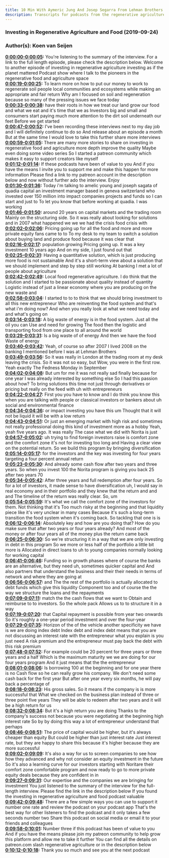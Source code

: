 ```yaml
---
title: 10 Min With Aymeric Jung And Josep Segarra From Lehman Brothers To Rebuilding The Food System
description: Transcripts for podcasts from the regenerative agriculture space. Search and find episodes and timestamps.
---
```


### Investing in Regenerative Agriculture and Food  (2019-09-24)  
### Author(s): Koen van Seijen  

**[0:00:00-0:00:05](https://investinginregenerativeagriculture.com/2018/03/24/aymeric-jung-josep-segarra/#t=0:00:00):**  You're listening to the summary of the interview. For a link to the full length episode, please check the description below.  Welcome to another episode of investing in regenerative agriculture investing as if the planet mattered  Podcast show where I talk to the pioneers in the regenerative food and agriculture space  
**[0:00:19-0:00:25](https://investinginregenerativeagriculture.com/2018/03/24/aymeric-jung-josep-segarra/#t=0:00:19):**  To learn more on how to put our money to work to regenerate soil people local communities and ecosystems  while making an appropriate and fair return  Why am I focused on soil and regeneration because so many of the pressing issues we face today  
**[0:00:33-0:00:38](https://investinginregenerativeagriculture.com/2018/03/24/aymeric-jung-josep-segarra/#t=0:00:33):**  have their roots in how we treat our land grow our food and what we eat and it's time that we as  Investors big and small and consumers start paying much more attention to the dirt soil underneath our feet  Before we get started  
**[0:00:47-0:00:52](https://investinginregenerativeagriculture.com/2018/03/24/aymeric-jung-josep-segarra/#t=0:00:47):**  I've been recording these interviews next to my day job and I will definitely continue to do so  And release about an episode a month  But at the same time I would love to take this further share more interviews  
**[0:00:59-0:01:05](https://investinginregenerativeagriculture.com/2018/03/24/aymeric-jung-josep-segarra/#t=0:00:59):**  There are many more stories to share on investing in regenerative food and agriculture more depth improve the quality  Maybe even doing some video series  So I started a patreon community which makes it easy to support creators like myself  
**[0:01:12-0:01:14](https://investinginregenerativeagriculture.com/2018/03/24/aymeric-jung-josep-segarra/#t=0:01:12):**  If these podcasts have been of value to you  And if you have the means I invite you to support me and make this happen for more information  Please find a link to my patreon account in the description below and now without further ado the interview. Enjoy  
**[0:01:30-0:01:36](https://investinginregenerativeagriculture.com/2018/03/24/aymeric-jung-josep-segarra/#t=0:01:30):**  Today i'm talking to amelic young and joseph sagata of quadia capital an investment manager based in geneva switzerland who invested over  150 million into impact companies projects and funds so I can start and just to  To let you know that before working at quadia. I was working  
**[0:01:46-0:01:50](https://investinginregenerativeagriculture.com/2018/03/24/aymeric-jung-josep-segarra/#t=0:01:46):**  around 20 years on capital markets and the trading room  Mainly on the structuring side. So it was really about looking for solutions  and in 2007 what happened we we we had the crisis food crisis with  
**[0:02:02-0:02:06](https://investinginregenerativeagriculture.com/2018/03/24/aymeric-jung-josep-segarra/#t=0:02:02):**  Pricing going up for all the food and more and more private equity  fans came to to  To my desk to my team to switch a solution about buying land and produce food because it was clear that  
**[0:02:16-0:02:17](https://investinginregenerativeagriculture.com/2018/03/24/aymeric-jung-josep-segarra/#t=0:02:16):**  population growing  Pricing going up. It was a key investment 10 years ago  And on my side, I just found out that  
**[0:02:25-0:02:31](https://investinginregenerativeagriculture.com/2018/03/24/aymeric-jung-josep-segarra/#t=0:02:25):**  Having a quantitative solution, which is just producing more food is not sustainable  And it's a short-term view about a solution that we should implement and step by step still working  At banking I met a lot of people about agriculture  
**[0:02:42-0:02:49](https://investinginregenerativeagriculture.com/2018/03/24/aymeric-jung-josep-segarra/#t=0:02:42):**  Local food regenerative agriculture. I do think that the solution and I started to be passionate about  quality instead of quantity  Logistic instead of just a linear economy where you are producing on the new waste and  
**[0:02:58-0:03:04](https://investinginregenerativeagriculture.com/2018/03/24/aymeric-jung-josep-segarra/#t=0:02:58):**  I started to to to think that we should bring investment to all this new entrepreneur  Who are reinventing the food system and that's what i'm doing now?  And when you really look at what we need today and and what's going on  
**[0:03:14-0:03:18](https://investinginregenerativeagriculture.com/2018/03/24/aymeric-jung-josep-segarra/#t=0:03:14):**  A big waste of energy is in the food system. Just all the oil you can  Use and need for growing  The food then the logistic and transporting food from one place to all around the world  
**[0:03:29-0:03:31](https://investinginregenerativeagriculture.com/2018/03/24/aymeric-jung-josep-segarra/#t=0:03:29):**  Is a big waste of of energy  And then we have the food  Waste of energy  
**[0:03:40-0:03:42](https://investinginregenerativeagriculture.com/2018/03/24/aymeric-jung-josep-segarra/#t=0:03:40):**  Yeah, of course so  after 2007  I lived 2008 on the banking I mentioned before I was at Lehman Brothers  
**[0:03:49-0:03:56](https://investinginregenerativeagriculture.com/2018/03/24/aymeric-jung-josep-segarra/#t=0:03:49):**  So it was really in London at the trading room at my desk leaving the crisis. So it was not so easy, but  Wow, you were in the first row. Yeah exactly  The Fedness Monday in September  
**[0:04:02-0:04:08](https://investinginregenerativeagriculture.com/2018/03/24/aymeric-jung-josep-segarra/#t=0:04:02):**  But um for me it was not really sad finally because for one year I was already interested by something else  So I had this passion about how?  To bring solutions this time not just through derivatives or pricing but really on the feed with uh with entrepreneurs  
**[0:04:22-0:04:27](https://investinginregenerativeagriculture.com/2018/03/24/aymeric-jung-josep-segarra/#t=0:04:22):**  First you you have to know and I do think you know this when you are talking with people or  classical investors or bankers about  uh social and environmental finance  
**[0:04:34-0:04:36](https://investinginregenerativeagriculture.com/2018/03/24/aymeric-jung-josep-segarra/#t=0:04:34):**  or impact investing you have this  um  Thought that it will not be liquid it will be with a low return  
**[0:04:43-0:04:51](https://investinginregenerativeagriculture.com/2018/03/24/aymeric-jung-josep-segarra/#t=0:04:43):**  Or just an emerging market with high risk and sometimes not really professional doing this kind of investment more as a hobby  Yeah, yeah five years ago. It was really  The case what we did with Norita is just  
**[0:04:57-0:05:02](https://investinginregenerativeagriculture.com/2018/03/24/aymeric-jung-josep-segarra/#t=0:04:57):**  uh trying to find foreign investors raise is comfort zone  and the comfort zone it's not for investing too long and  Having a clear view on the potential return. So we build this program by bringing diversification  
**[0:05:14-0:05:17](https://investinginregenerativeagriculture.com/2018/03/24/aymeric-jung-josep-segarra/#t=0:05:14):**  for the investors and the key was  investing for four years targeting a four percent  annual return  
**[0:05:23-0:05:30](https://investinginregenerativeagriculture.com/2018/03/24/aymeric-jung-josep-segarra/#t=0:05:23):**  And already some cash flow after two years and three years. So when you invest 100 the Norita program is giving you back  25 after two years  70  
**[0:05:34-0:05:42](https://investinginregenerativeagriculture.com/2018/03/24/aymeric-jung-josep-segarra/#t=0:05:34):**  After three years and full redemption after four years. So for a lot of investors, it made sense to have diversification  uh, I would say in real economy and in their portfolio and they knew that the return and and and  The timeline of the return was really clear. So, um  
**[0:05:54-0:05:59](https://investinginregenerativeagriculture.com/2018/03/24/aymeric-jung-josep-segarra/#t=0:05:54):**  It's what we call the comfort zone of the investors for them. Not thinking that it's  Too much risky at the beginning and that liquidity piece like it's very unclear in many cases  Because it's such a long-term transition the food system when it's coming back. So tackling that one is is  
**[0:06:12-0:06:14](https://investinginregenerativeagriculture.com/2018/03/24/aymeric-jung-josep-segarra/#t=0:06:12):**  Absolutely key and how are you doing that?  How do you make sure that after two years or four years already?  And most of the money or after four years all of the money plus the return came back  
**[0:06:25-0:06:30](https://investinginregenerativeagriculture.com/2018/03/24/aymeric-jung-josep-segarra/#t=0:06:25):**  So we're structuring it in a way that we are only investing in debt in this program  So we more or less half of the portfolio a little bit more is  Allocated in direct loans to uh to young companies normally looking for working capital  
**[0:06:41-0:06:46](https://investinginregenerativeagriculture.com/2018/03/24/aymeric-jung-josep-segarra/#t=0:06:41):**  Funding so in growth phases where of course the banks are an alternative, but they need  uh, sometimes quicker capital and  And also partners that understand the business and their their needs in terms of network and where they are going at  
**[0:06:56-0:06:57](https://investinginregenerativeagriculture.com/2018/03/24/aymeric-jung-josep-segarra/#t=0:06:56):**  and  The the rest of the portfolio is actually allocated to debt funds which give this liquidity  Component too and of course the the way we structure the loans and the repayments  
**[0:07:09-0:07:11](https://investinginregenerativeagriculture.com/2018/03/24/aymeric-jung-josep-segarra/#t=0:07:09):**  match the the cash flows that we want to  Obtain and reimburse to to investors. So the whole pack  Allows us to to structure it in a way  
**[0:07:19-0:07:20](https://investinginregenerativeagriculture.com/2018/03/24/aymeric-jung-josep-segarra/#t=0:07:19):**  that  Capital repayment is possible from year two onwards  So it's roughly a one-year period investment and over the four-year  
**[0:07:29-0:07:35](https://investinginregenerativeagriculture.com/2018/03/24/aymeric-jung-josep-segarra/#t=0:07:29):**  Horizon of the of the vehicle another specificity we have is we are doing index debt  Index debt and index debt means that you are not discussing an interest rate with the entrepreneur what you explain is you just need  A risk premium and the entrepreneur must pay back the debt with this risk premium  
**[0:07:48-0:07:52](https://investinginregenerativeagriculture.com/2018/03/24/aymeric-jung-josep-segarra/#t=0:07:48):**  For example could be 20 percent for three years or three years and a half  Which is the maximum maturity we we are doing for our four years program  And it just means that the the entrepreneur  
**[0:08:01-0:08:06](https://investinginregenerativeagriculture.com/2018/03/24/aymeric-jung-josep-segarra/#t=0:08:01):**  Is borrowing 100 at the beginning and for one year there is no  Cash flow so he can really grow his company. We don't need some cash back for the first year  But after one year every six months, he will pay back a percentage of  
**[0:08:18-0:08:23](https://investinginregenerativeagriculture.com/2018/03/24/aymeric-jung-josep-segarra/#t=0:08:18):**  His gross sales. So it means if the company is is more successful that  What we checked on the business plan instead of three or three point five years  They will be able to redeem after two years and it will be a high return for us  
**[0:08:32-0:08:34](https://investinginregenerativeagriculture.com/2018/03/24/aymeric-jung-josep-segarra/#t=0:08:32):**  But it's a high return you are doing  Thanks to the company's success not because you were negotiating at the beginning high interest rate  So by by doing this way a lot of entrepreneur understand that perhaps  
**[0:08:46-0:08:51](https://investinginregenerativeagriculture.com/2018/03/24/aymeric-jung-josep-segarra/#t=0:08:46):**  The price of capital would be higher, but it's always cheaper than equity  But could be higher than just interest rate  Just interest rate, but they are happy to share this because it's higher because they are more successful  
**[0:09:02-0:09:09](https://investinginregenerativeagriculture.com/2018/03/24/aymeric-jung-josep-segarra/#t=0:09:02):**  It's also a way for us to screen companies to see how how they advanced and why not consider an equity investment in the future  So it's also a learning curve for our investors starting with Noritare their comfort zone  comfortable program and now ready to go to more private equity deals because they are confident in in  
**[0:09:27-0:09:31](https://investinginregenerativeagriculture.com/2018/03/24/aymeric-jung-josep-segarra/#t=0:09:27):**  Our expertise and the companies we are bringing for investment  You just listened to the summary of the interview for the full-length interview. Please find the link in the description below  If you found the investing in regenerative agriculture and food podcast valuable  
**[0:09:42-0:09:48](https://investinginregenerativeagriculture.com/2018/03/24/aymeric-jung-josep-segarra/#t=0:09:42):**  There are a few simple ways you can use to support it number one rate and review the podcast on your podcast app  That's the best way for other listeners to find the podcast and it only takes a few seconds number two  Share this podcast on social media or email it to your friends and colleagues  
**[0:09:58-0:10:01](https://investinginregenerativeagriculture.com/2018/03/24/aymeric-jung-josep-segarra/#t=0:09:58):**  Number three if this podcast has been of value to you  And if you have the means please join my patreon community to help grow this platform and allow me to take it further  You can find all the details on patreon.com slash regenerative agriculture or in the description below  
**[0:10:12-0:10:18](https://investinginregenerativeagriculture.com/2018/03/24/aymeric-jung-josep-segarra/#t=0:10:12):**  Thank you so much and see you at the next podcast  